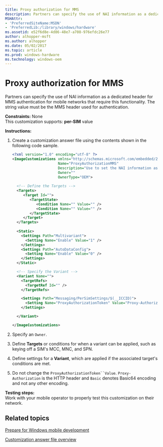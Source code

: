 ```yaml
---
title: Proxy authorization for MMS
description: Partners can specify the use of NAI information as a dedicated header for MMS authentication for mobile networks that require this functionality. The string value must be the MMS header used for authentication.
MSHAttr:
- 'PreferredSiteName:MSDN'
- 'PreferredLib:/library/windows/hardware'
ms.assetid: e52f6d8e-4d86-48e7-a708-976efdc26e77
author: alhopper-msft
ms.author: alhopper
ms.date: 05/02/2017
ms.topic: article
ms.prod: windows-hardware
ms.technology: windows-oem
---
```


# Proxy authorization for MMS


Partners can specify the use of NAI information as a dedicated header for MMS authentication for mobile networks that require this functionality. The string value must be the MMS header used for authentication.

<a href="" id="constraints---none"></a>**Constraints:** None  
This customization supports: **per-SIM** value

<a href="" id="instructions-"></a>**Instructions:**  
1.  Create a customization answer file using the contents shown in the following code sample.

    ```XML
    <?xml version="1.0" encoding="utf-8" ?>  
    <ImageCustomizations xmlns="http://schemas.microsoft.com/embedded/2004/10/ImageUpdate"  
                         Name="ProxyAuthorizationMMS"  
                         Description="Use to set the NAI information as a dedicated header for MMS authentication."  
                         Owner=""  
                         OwnerType="OEM"> 
      
      <!-- Define the Targets --> 
      <Targets>
         <Target Id="">
            <TargetState>
               <Condition Name="" Value="" />
               <Condition Name="" Value="" />
            </TargetState>
         </Target>
      </Targets>
      
      <Static>
        <Settings Path="Multivariant">
          <Setting Name="Enable" Value="1" />
        </Settings>
        <Settings Path="AutoDataConfig">
          <Setting Name="Enable" Value="0" />
        </Settings>
      </Static>

      <!-- Specify the Variant -->
      <Variant Name=""> 
        <TargetRefs>
          <TargetRef Id="" /> 
        </TargetRefs>

        <Settings Path="Messaging/PerSimSettings/$(__ICCID)">  
          <Setting Name="ProxyAuthorizationToken" Value="Proxy-Authorization:Basic" />     
        </Settings>  

      </Variant>

    </ImageCustomizations>
    ```

2.  Specify an `Owner`.

3.  Define **Targets** or conditions for when a variant can be applied, such as keying off a SIM's MCC, MNC, and SPN.

4.  Define settings for a **Variant**, which are applied if the associated target's conditions are met.

5.  Do not change the `ProxyAuthorizationToken``Value`. `Proxy-Authorization` is the HTTP header and `Basic` denotes Basic64 encoding and not any other encoding.

<a href="" id="testing-steps-"></a>**Testing steps:**  
Work with your mobile operator to properly test this customization on their network.

## Related topics

[Prepare for Windows mobile development](https://docs.microsoft.com/en-us/windows-hardware/manufacture/mobile/preparing-for-windows-mobile-development)

[Customization answer file overview](https://docs.microsoft.com/en-us/windows-hardware/customize/mobile/mcsf/customization-answer-file)
